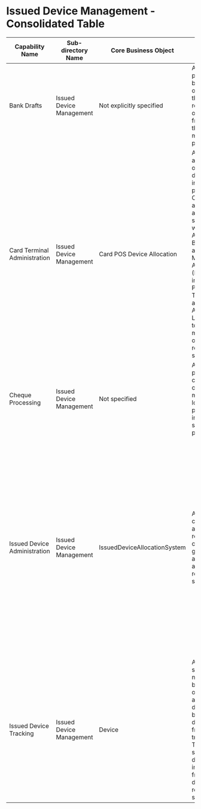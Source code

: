 # Issued Device Management - Consolidated Table

| Capability Name | Sub-directory Name | Core Business Object | Example of Use | Executive Summary | Key Features |
|---|---|---|---|---|---|
| Bank Drafts | Issued Device Management | Not explicitly specified | A customer purchases a bank draft in order to meet the requirements of a merchant from which they wish to make a major purchase | This Service Domain support bank guaranteed payment transactions such as bank drafts | • Agree mechanism and terms for the bank guaranteed payment<br>• Calculate and obtain payment from the payer<br>• Generate and register the bearer document<br>• Process remittance of the bearer document |
| Card Terminal Administration | Issued Device Management | Card POS Device Allocation | A Merchant is assigned one or more devices or interfaces for processing Card Charge authorization and submission when an Acquiring Bank sets up a new Merchant Account. (Note this can involve a Point of Sale Terminal or an Authorization Link interface to the merchant's own cash register system). | This service domain administers the POS Network including the inventory, terminal characteristics, deployment and status of the POS devices. | • POS inventory administration<br>• Merchant POS/Interface registration/configuration<br>• Merchant POS/Interface status maintenance |
| Cheque Processing | Issued Device Management | Not specified | A batch of paper cheques captured at a merchant location is processed to initiate settlement processing | Handle the processing of paper cheques, generating financial transactions for processing | • Paper cheque scanning and content verification<br>• Cancelled cheque identification<br>• Financial transaction generation |
| Issued Device Administration | Issued Device Management | IssuedDeviceAllocationSystem | A card is cancelled and a replacement card is generated and issued for a customer reporting a stolen card | This service domain administers the issuance of authentication tokens to customers and third party service providers. Tokens here include physical devices such as cards, fobs, readers and intangible 'devices' such as passwords and secret questions. Administration includes version tracking, replacement and duration/frequency limits. Specific product/service access permissions may be associated with an issued token when appropriate | • Administer the issuance/set-up/registration of authentication devices<br>• Maintain/update issued device status<br>• Maintain/update permissions associated with issued devices<br>• Process issued device status updates/alerts |
| Issued Device Tracking | Issued Device Management | Device | A tracking service notifies the bank that one of its issued authentication devices has been detected in a fraudulent transaction. The bank suspends the device and initiates a fraud case to diagnose and resolve the situation | This service domain handles operational access to issued device tracking services. Services report on the status of devices such as cards, fobs, etc. that have been issued to customers. Service notifications include fraud warnings/alerts and device cancellation. | • Operate the interface to the issued device tracking service<br>• Provide issued device updates/alerts for bank detected issues<br>• Retrieve and apply issued device updates/alerts from the service |